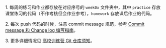 1\. 每周的练习和作业都存放在对应序号的 `week0x` 文件夹中，其中 `practice` 存放课堂练习的代码（不作考核但会作业参考），`homework` 存放课后作业的代码。

2\. 每次 push 代码的时候，注意 commit message 规范，参考 [Commit message 和 Change log 编写指南](https://www.ruanyifeng.com/blog/2016/01/commit_message_change_log.html)。

3\. 更多详细情况见 [高校训练营 Git 仓库须知](https://kdocs.cn/l/cdZi2WxolyLn)。

